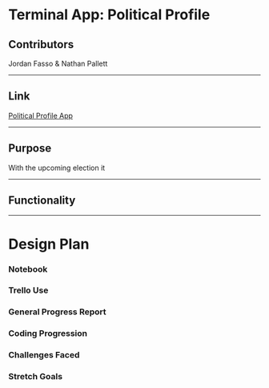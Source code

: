 # Terminal App: Political Profile

## Contributors

Jordan Fasso & Nathan Pallett

____________

## Link

[Political Profile App](https://github.com/joryaboya/Terminal-App-Political-Quiz "Terminal App")

__________

## Purpose

With the upcoming election it 

____
## Functionality 

____

# Design Plan

### Notebook

### Trello Use

### General Progress Report

### Coding Progression

### Challenges Faced

### Stretch Goals

